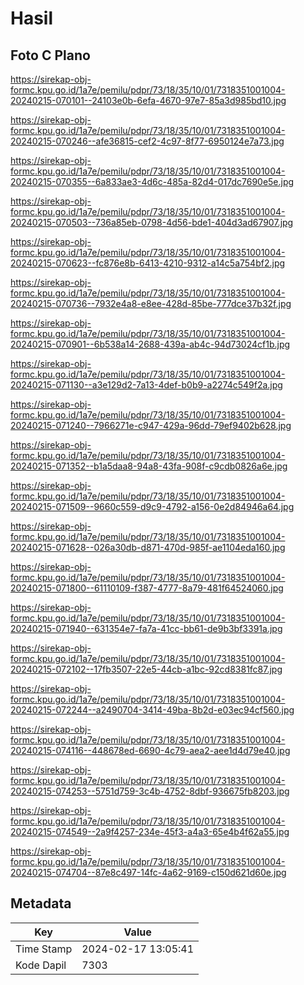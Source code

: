 # Hasil

## Foto C Plano

https://sirekap-obj-formc.kpu.go.id/1a7e/pemilu/pdpr/73/18/35/10/01/7318351001004-20240215-070101--24103e0b-6efa-4670-97e7-85a3d985bd10.jpg

https://sirekap-obj-formc.kpu.go.id/1a7e/pemilu/pdpr/73/18/35/10/01/7318351001004-20240215-070246--afe36815-cef2-4c97-8f77-6950124e7a73.jpg

https://sirekap-obj-formc.kpu.go.id/1a7e/pemilu/pdpr/73/18/35/10/01/7318351001004-20240215-070355--6a833ae3-4d6c-485a-82d4-017dc7690e5e.jpg

https://sirekap-obj-formc.kpu.go.id/1a7e/pemilu/pdpr/73/18/35/10/01/7318351001004-20240215-070503--736a85eb-0798-4d56-bde1-404d3ad67907.jpg

https://sirekap-obj-formc.kpu.go.id/1a7e/pemilu/pdpr/73/18/35/10/01/7318351001004-20240215-070623--fc876e8b-6413-4210-9312-a14c5a754bf2.jpg

https://sirekap-obj-formc.kpu.go.id/1a7e/pemilu/pdpr/73/18/35/10/01/7318351001004-20240215-070736--7932e4a8-e8ee-428d-85be-777dce37b32f.jpg

https://sirekap-obj-formc.kpu.go.id/1a7e/pemilu/pdpr/73/18/35/10/01/7318351001004-20240215-070901--6b538a14-2688-439a-ab4c-94d73024cf1b.jpg

https://sirekap-obj-formc.kpu.go.id/1a7e/pemilu/pdpr/73/18/35/10/01/7318351001004-20240215-071130--a3e129d2-7a13-4def-b0b9-a2274c549f2a.jpg

https://sirekap-obj-formc.kpu.go.id/1a7e/pemilu/pdpr/73/18/35/10/01/7318351001004-20240215-071240--7966271e-c947-429a-96dd-79ef9402b628.jpg

https://sirekap-obj-formc.kpu.go.id/1a7e/pemilu/pdpr/73/18/35/10/01/7318351001004-20240215-071352--b1a5daa8-94a8-43fa-908f-c9cdb0826a6e.jpg

https://sirekap-obj-formc.kpu.go.id/1a7e/pemilu/pdpr/73/18/35/10/01/7318351001004-20240215-071509--9660c559-d9c9-4792-a156-0e2d84946a64.jpg

https://sirekap-obj-formc.kpu.go.id/1a7e/pemilu/pdpr/73/18/35/10/01/7318351001004-20240215-071628--026a30db-d871-470d-985f-ae1104eda160.jpg

https://sirekap-obj-formc.kpu.go.id/1a7e/pemilu/pdpr/73/18/35/10/01/7318351001004-20240215-071800--61110109-f387-4777-8a79-481f64524060.jpg

https://sirekap-obj-formc.kpu.go.id/1a7e/pemilu/pdpr/73/18/35/10/01/7318351001004-20240215-071940--631354e7-fa7a-41cc-bb61-de9b3bf3391a.jpg

https://sirekap-obj-formc.kpu.go.id/1a7e/pemilu/pdpr/73/18/35/10/01/7318351001004-20240215-072102--17fb3507-22e5-44cb-a1bc-92cd8381fc87.jpg

https://sirekap-obj-formc.kpu.go.id/1a7e/pemilu/pdpr/73/18/35/10/01/7318351001004-20240215-072244--a2490704-3414-49ba-8b2d-e03ec94cf560.jpg

https://sirekap-obj-formc.kpu.go.id/1a7e/pemilu/pdpr/73/18/35/10/01/7318351001004-20240215-074116--448678ed-6690-4c79-aea2-aee1d4d79e40.jpg

https://sirekap-obj-formc.kpu.go.id/1a7e/pemilu/pdpr/73/18/35/10/01/7318351001004-20240215-074253--5751d759-3c4b-4752-8dbf-936675fb8203.jpg

https://sirekap-obj-formc.kpu.go.id/1a7e/pemilu/pdpr/73/18/35/10/01/7318351001004-20240215-074549--2a9f4257-234e-45f3-a4a3-65e4b4f62a55.jpg

https://sirekap-obj-formc.kpu.go.id/1a7e/pemilu/pdpr/73/18/35/10/01/7318351001004-20240215-074704--87e8c497-14fc-4a62-9169-c150d621d60e.jpg


## Metadata

| Key        | Value               |
| ---------- | ------------------- |
| Time Stamp | 2024-02-17 13:05:41 |
| Kode Dapil | 7303                |




